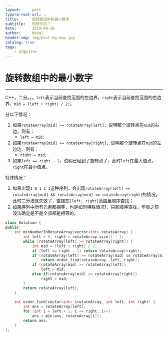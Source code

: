 ```yaml
---
layout:     post
typora-root-url: ..
title:      旋转数组中的最小数字
subtitle:   你快乐吗？
date:       2019-09-26
author:     bbkgl
header-img: img/post-bg-map.jpg
catalog: true
tags:
    - 剑指offer
---
```


# 旋转数组中的最小数字

---

C++。二分。。。`left`表示当前查找范围的左边界，`right`表示当前查找范围的右边界，`mid = (left + right) / 2;`。

分以下情况：

1. 如果`rotateArray[mid] >= rotateArray[left]`，说明那个旋转点在`mid`的右边，则有：
    - `left = mid;`
2. 如果`rotateArray[mid] <= rotateArray[right]`，说明那个旋转点在`mid`的左边边，则有：
    - `right = mid;`
3. 如果`left == right - 1`，说明已经到了旋转点了，此时`left`在最大值点，`right`在最小值点。

特殊情况：

1. 如果出现`1 0 1 1 1`这种序列，会出现`rotateArray[left] == rotateArray[mid] && rotateArray[mid] == rotateArray[right]`的情况，此时二分法就失效了，直接在`[left, right]`范围里顺序查找；
2. 如果序列中所有元素都相等，也是如同特殊情况1，只能顺序查找，毕竟之前没法确定是不是全部都是相等的。

```cpp
class Solution {
public:
    int minNumberInRotateArray(vector<int> rotateArray) {
        int left = 0, right = rotateArray.size() - 1;
        while (rotateArray[left] >= rotateArray[right]) {
            int mid = (left + right) / 2;
            if (left == right - 1) return rotateArray[right];
            if (rotateArray[left] == rotateArray[mid] && rotateArray[mid] == rotateArray[right])
                return order_find(rotateArray, left, right);
            if (rotateArray[mid] >= rotateArray[left]) 
                left = mid;
            else if(rotateArray[mid] <= rotateArray[right])
                right = mid;
        }
        return rotateArray[left];
    }
    
    int order_find(vector<int> &rotateArray, int left, int right) {
        int ans = rotateArray[left];
        for (int i = left + 1; i <= right; i++) 
            ans = min(ans, rotateArray[i]);
        return ans;
    }
};
```







